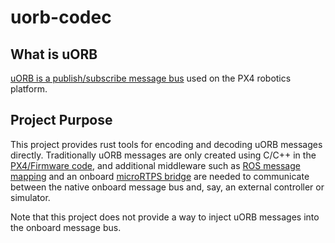 # uorb-codec


## What is uORB
[uORB is a publish/subscribe message bus](https://dev.px4.io/en/middleware/uorb.html)
used on the PX4 robotics platform.

## Project Purpose
This project provides rust tools for encoding and decoding uORB messages directly. 
Traditionally uORB messages are only created using C/C++ in the [PX4/Firmware code](https://github.com/PX4/Firmware),
and additional middleware such as 
[ROS message mapping](https://github.com/PX4/px4_msgs)
and an onboard [microRTPS bridge](https://dev.px4.io/zh/middleware/micrortps.html)
are needed to communicate between the native onboard message bus and, say, an external controller or simulator. 

Note that this project does not provide a way to inject uORB messages into the onboard message bus. 

